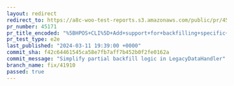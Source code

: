 ```yaml
---
layout: redirect
redirect_to: https://a8c-woo-test-reports.s3.amazonaws.com/public/pr/45171/e2e/index.html
pr_number: 45171
pr_title_encoded: "%5BHPOS+CLI%5D+Add+support+for+backfilling+specific+properties+or+metadata"
pr_test_type: e2e
last_published: "2024-03-11 19:39:00 +0000"
commit_sha: f42c64461545ca58e7fb7aff7b452b0f2fe0162a
commit_message: "Simplify partial backfill logic in LegacyDataHandler"
branch_name: fix/41910
passed: true
---
```

